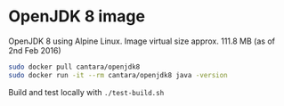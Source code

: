 # OpenJDK 8 image

OpenJDK 8 using Alpine Linux. Image virtual size approx. 111.8 MB (as of 2nd Feb 2016)

```bash
sudo docker pull cantara/openjdk8
sudo docker run -it --rm cantara/openjdk8 java -version
```

Build and test locally with `./test-build.sh`

